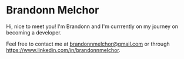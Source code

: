 # Brandonn Melchor

Hi, nice to meet you! I'm Brandonn and I'm currrently on my journey on becoming a developer.

Feel free to contact me at brandonnmelchor@gmail.com or through https://www.linkedin.com/in/brandonnmelchor.
